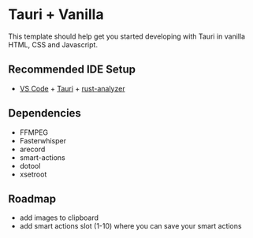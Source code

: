 # Tauri + Vanilla

This template should help get you started developing with Tauri in vanilla HTML, CSS and Javascript.

## Recommended IDE Setup

- [VS Code](https://code.visualstudio.com/) + [Tauri](https://marketplace.visualstudio.com/items?itemName=tauri-apps.tauri-vscode) + [rust-analyzer](https://marketplace.visualstudio.com/items?itemName=rust-lang.rust-analyzer)

## Dependencies

- FFMPEG
- Fasterwhisper
- arecord
- smart-actions
- dotool
- xsetroot

## Roadmap

- add images to clipboard
- add smart actions slot (1-10) where you can save your smart actions